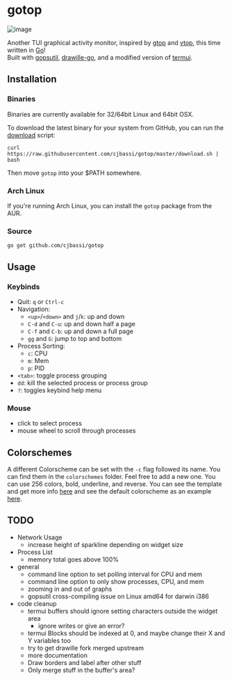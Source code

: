 # gotop

![image](https://github.com/cjbassi/gotop/blob/master/demo.gif)

Another TUI graphical activity monitor, inspired by [gtop](https://github.com/aksakalli/gtop) and [vtop](https://github.com/MrRio/vtop), this time written in [Go](https://golang.org/)!  
Built with [gopsutil](https://github.com/shirou/gopsutil), [drawille-go](https://github.com/exrook/drawille-go), and a modified version of [termui](https://github.com/gizak/termui).


## Installation

### Binaries

Binaries are currently available for 32/64bit Linux and 64bit OSX.

To download the latest binary for your system from GitHub, you can run the [download](https://github.com/cjbassi/gotop/blob/master/download.sh) script:

```
curl https://raw.githubusercontent.com/cjbassi/gotop/master/download.sh | bash
```

Then move `gotop` into your $PATH somewhere.


### Arch Linux

If you're running Arch Linux, you can install the `gotop` package from the AUR.

### Source

```
go get github.com/cjbassi/gotop
```


## Usage

### Keybinds

* Quit: `q` or `Ctrl-c`
* Navigation:
    * `<up>`/`<down>` and `j`/`k`: up and down
    * `C-d` and `C-u`: up and down half a page
    * `C-f` and `C-b`: up and down a full page
    * `gg` and `G`: jump to top and bottom
* Process Sorting:
    * `c`: CPU
    * `m`: Mem
    * `p`: PID
* `<tab>`: toggle process grouping
* `dd`: kill the selected process or process group
* `?`: toggles keybind help menu


### Mouse

* click to select process
* mouse wheel to scroll through processes


## Colorschemes

A different Colorscheme can be set with the `-c` flag followed its name. You can find them in the `colorschemes` folder.
Feel free to add a new one. You can use 256 colors, bold, underline, and reverse. You can see the template and get more info [here](https://github.com/cjbassi/gotop/blob/master/colorschemes/template.go) and see the default colorscheme as an example [here](https://github.com/cjbassi/gotop/blob/master/colorschemes/default.go).


## TODO

* Network Usage
    - increase height of sparkline depending on widget size
* Process List
    - memory total goes above 100%
* general
    - command line option to set polling interval for CPU and mem
    - command line option to only show processes, CPU, and mem
    - zooming in and out of graphs
    - gopsutil cross-compiling issue on Linux amd64 for darwin i386
* code cleanup
    - termui buffers should ignore setting characters outside the widget area
        - ignore writes or give an error?
    - termui Blocks should be indexed at 0, and maybe change their X and Y variables too
    - try to get drawille fork merged upstream
    - more documentation
    - Draw borders and label after other stuff
    - Only merge stuff in the buffer's area?

